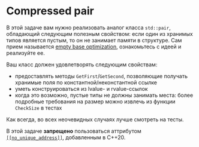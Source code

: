 # Compressed pair

В этой задаче вам нужно реализовать аналог класса `std::pair`, обладающий следующим полезным свойством: если один из хранимых типов является пустым, то он не занимает памяти в структуре. Сам прием называется [empty base optimization](https://en.cppreference.com/w/cpp/language/ebo), ознакомьтесь с идеей и реализуйте ее.

Ваш класс должен удовлетворять следующим свойствам:
* предоставлять методы `GetFirst`/`GetSecond`, позволяющие получать хранимые поля по константной/неконстантной ссылке
* уметь конструироваться из lvalue- и rvalue-ссылок
* когда это возможно, пустые типы не должны занимать места: более подробные требования на размер можно извлечь из функции `CheckSize` в тестах

Как всегда, во всех неочевидных случаях лучше смотреть на тесты.

В этой задаче **запрещено** пользоваться аттрибутом [`[[no_unique_address]]`](https://en.cppreference.com/w/cpp/language/attributes/no_unique_address), добавленным в C++20.
